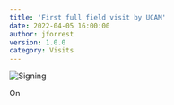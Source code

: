 ```yaml
---
title: 'First full field visit by UCAM'
date: 2022-04-05 16:00:00 
author: jforrest
version: 1.0.0
category: Visits
---
```


![Signing](/assets/posts/intro_pic_001.JPG)

On 
